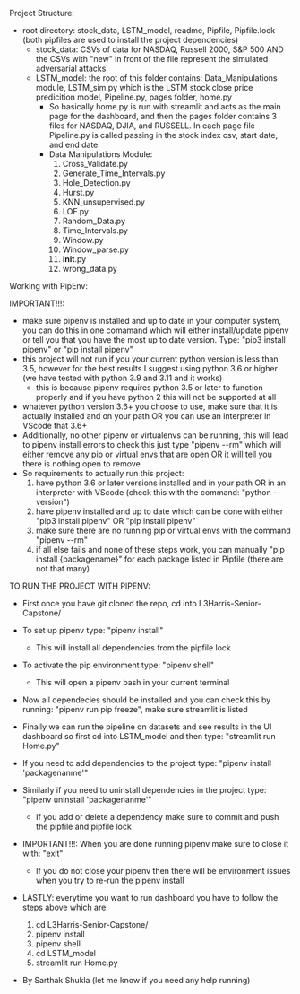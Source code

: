 Project Structure: 
- root directory: stock_data, LSTM_model, readme, Pipfile, Pipfile.lock (both pipfiles are used to install the project dependencies)
  - stock_data: CSVs of data for NASDAQ, Russell 2000, S&P 500 AND the CSVs with "new" in front of the file represent the simulated adversarial attacks
  - LSTM_model: the root of this folder contains: Data_Manipulations module, LSTM_sim.py which is the LSTM stock close price predicition model,                 Pipeline.py, pages folder, home.py
    - So basically home.py is run with streamlit and acts as the main page for the dashboard, and then the pages folder contains 3 files for NASDAQ, DJIA,       and RUSSELL. In each page file Pipeline.py is called passing in the stock index csv, start date, and end date. 
    - Data Manipulations Module:
      1) Cross_Validate.py 
      2) Generate_Time_Intervals.py
      3) Hole_Detection.py
      4) Hurst.py
      5) KNN_unsupervised.py
      6) LOF.py
      7) Random_Data.py
      8) Time_Intervals.py
      9) Window.py
      10) Window_parse.py
      11) __init__.py
      12) wrong_data.py


Working with PipEnv: 

IMPORTANT!!!: 
- make sure pipenv is installed and up to date in your computer system, you can do this in one comamand which will either install/update pipenv or tell you   that you have the most up to date version. Type: "pip3 install pipenv" or "pip install pipenv"
- this project will not run if you your current python version is less than 3.5, however for the best results I suggest using python 3.6 or higher (we have tested with python 3.9 and 3.11 and it works)
  - this is because pipenv requires python 3.5 or later to function properly and if you have python 2 this will not be supported at all
- whatever python version 3.6+ you choose to use, make sure that it is actually installed and on your path OR you can use an interpreter in VScode that       3.6+
- Additionally, no other pipenv or virtualenvs can be running, this will lead to pipenv install errors to check this just type "pipenv --rm" which will       either remove any pip or virtual envs that are open OR it will tell you there is nothing open to remove
- So requirements to actually run this project: 
  1) have python 3.6 or later versions installed and in your path OR in an interpreter with VScode (check this with the command: "python --version")
  2) have pipenv installed and up to date which can be done with either "pip3 install pipenv" OR "pip install pipenv"
  3) make sure there are no running pip or virtual envs with the command "pipenv --rm"
  4) if all else fails and none of these steps work, you can manually "pip install {packagename}" for each package listed in Pipfile (there are not that        many)


TO RUN THE PROJECT WITH PIPENV: 

- First once you have git cloned the repo, cd into L3Harris-Senior-Capstone/
- To set up pipenv type: "pipenv install"
  - This will install all dependencies from the pipfile lock
- To activate the pip environment type: "pipenv shell"
  - This will open a pipenv bash in your current terminal
- Now all dependecies should be installed and you can check this by running: "pipenv run pip freeze", make sure streamlit is listed
- Finally we can run the pipeline on datasets and see results in the UI dashboard so first cd into LSTM_model and then type: "streamlit run Home.py"
- If you need to add dependencies to the project type: "pipenv install 'packagenanme'"
- Similarly if you need to uninstall dependencies in the project type: "pipenv uninstall 'packagenanme'"
  - If you add or delete a dependency make sure to commit and push the pipfile and pipfile lock
- IMPORTANT!!!: When you are done running pipenv make sure to close it with: "exit"
  - If you do not close your pipenv then there will be environment issues when you try to re-run the pipenv install
- LASTLY: everytime you want to run dashboard you have to follow the steps above which are: 
  1) cd L3Harris-Senior-Capstone/ 
  2) pipenv install 
  3) pipenv shell
  4) cd LSTM_model
  5) streamlit run Home.py
  
  
- By Sarthak Shukla (let me know if you need any help running)



